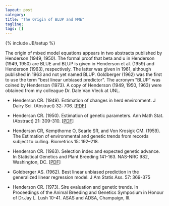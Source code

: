 ```yaml
---
layout: post
category:
title: "The Origin of BLUP and MME"
tagline: 
tags: []
---
```

{% include JB/setup %}

The origin of mixed model equations appears in two abstracts published by Henderson (1949, 1950). 
The formal proof that beta and u in Henderson (1949, 1950) are BLUE and BLUP is given in Henderson et al. (1959) and Henderson (1963), respectively. 
The latter was given in 1961, although published in 1963 and not yet named BLUP. 
Goldberger (1962) was the first to use the term "best linear unbiased predictor". 
The acronym "BLUP" was coined by Henderson (1973).
A copy of Henderson (1949, 1950, 1963) were obtained from my colleague Dr. Dale Van Vleck at UNL. 

* Henderson CR. (1949). Estimation of changes in herd environment.  J Dairy Sci. (Abstract) 32: 706. [[PDF](http://morotalab.org/literature/pdf/henderson1949.pdf)]

* Henderson CR. (1950). Estimation of genetic parameters. Ann Math Stat. (Abstract) 21: 309-310. [[PDF](http://morotalab.org/literature/pdf/henderson1950.pdf)]

* Henderson CR, Kempthorne O, Searle SR, and Von Krosigk CM. (1959). The Estimation of environmental and genetic trends from records subject to culling. Biometrics 15: 192–218. 

* Henderson CR. (1963). Selection index and expected genetic advance. In Statistical Genetics and Plant Breeding 141-163. NAS-NRC 982, Washington, DC. [[PDF](http://morotalab.org/literature/pdf/henderson1963.pdf)]

* Goldberger AS. (1962). Best linear unbiased prediction in the generalized linear regression model. J Am Statis Ass. 57: 369-375

* Henderson CR. (1973). Sire evaluation and genetic trends. In Proceedings of the Animal Breeding and Genetics Symposium in Honour of Dr.Jay L. Lush 10-41. ASAS and ADSA, Champaign, Ill. 



